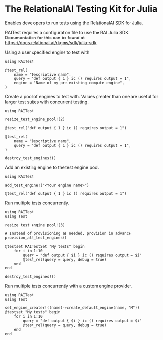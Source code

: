 # The RelationalAI Testing Kit for Julia

Enables developers to run tests using the RelationalAI SDK for Julia.

RAITest requires a configuration file to use the RAI Julia SDK. Documentation for this can
be found at https://docs.relational.ai/rkgms/sdk/julia-sdk

Using a user specified engine to test with
```
using RAITest

@test_rel(
    name = "Descriptive name",
    query = "def output { 1 } ic () requires output = 1",
    engine = "Name of my pre-existing compute engine",
)
```

Create a pool of engines to test with. Values greater than one are useful for larger test
suites with concurrent testing.

```
using RAITest

resize_test_engine_pool!(2)

@test_rel("def output { 1 } ic () requires output = 1")

@test_rel(
    name = "Descriptive name",
    query = "def output { 1 } ic () requires output = 1",
)

destroy_test_engines!()
```

Add an existing engine to the test engine pool.

```
using RAITest

add_test_engine!("<Your engine name>")

@test_rel("def output { 1 } ic () requires output = 1")

```

Run multiple tests concurrently.

```
using RAITest
using Test

resize_test_engine_pool!(3)

# Instead of provisioning as needed, provision in advance
provision_all_test_engines()

@testset RAITestSet "My tests" begin
    for i in 1:10
        query = "def output { $i } ic () requires output = $i"
        @test_rel(query = query, debug = true)
    end
end

destroy_test_engines!()
```

Run multiple tests concurrently with a custom engine provider.

```
using RAITest
using Test

set_engine_creater!((name)->create_default_engine(name, "M"))
@testset "My tests" begin
    for i in 1:10
        query = "def output { $i } ic () requires output = $i"
        @test_rel(query = query, debug = true)
    end
end

```
